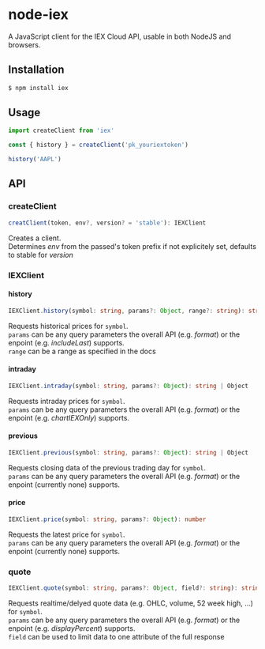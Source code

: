 # node-iex

A JavaScript client for the IEX Cloud API, usable in both NodeJS and browsers.

## Installation

```sh
$ npm install iex
```

## Usage

```js
import createClient from 'iex'

const { history } = createClient('pk_youriextoken')

history('AAPL')
```

## API

### createClient
```ts
creatClient(token, env?, version? = 'stable'): IEXClient
```
Creates a client.<br>
Determines *env* from the passed's token prefix if not explicitely set, defaults to stable for *version*

### IEXClient

#### history
```ts
IEXClient.history(symbol: string, params?: Object, range?: string): string | Object
```
Requests historical prices for `symbol`.<br>
`params` can be any query parameters the overall API (e.g. *format*) or the enpoint (e.g. *includeLast*) supports.<br>
`range` can be a range as specified in the docs

#### intraday
```ts
IEXClient.intraday(symbol: string, params?: Object): string | Object
```
Requests intraday prices for `symbol`.<br>
`params` can be any query parameters the overall API (e.g. *format*) or the enpoint (e.g. *chartIEXOnly*) supports.

#### previous
```ts
IEXClient.previous(symbol: string, params?: Object): string | Object
```
Requests closing data of the previous trading day for `symbol`.<br>
`params` can be any query parameters the overall API (e.g. *format*) or the enpoint (currently none) supports.<br>

#### price
```ts
IEXClient.price(symbol: string, params?: Object): number
```
Requests the latest price for `symbol`.<br>
`params` can be any query parameters the overall API (e.g. *format*) or the enpoint (currently none) supports.<br>

### quote
```ts
IEXClient.quote(symbol: string, params?: Object, field?: string): string | Object
```
Requests realtime/delyed quote data (e.g. OHLC, volume, 52 week high, ...) for `symbol`.<br>
`params` can be any query parameters the overall API (e.g. *format*) or the enpoint (e.g. *displayPercent*) supports.<br>
`field` can be used to limit data to one attribute of the full response
